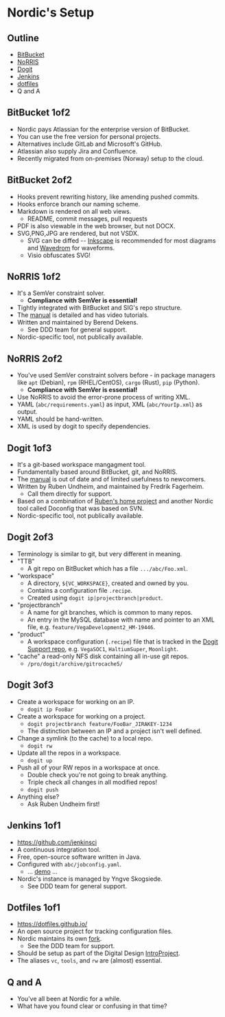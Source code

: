 
# Nordic's Setup

## Outline
- [BitBucket](https://projecttools.nordicsemi.no/bitbucket/dashboard)
- [NoRRIS](https://projecttools.nordicsemi.no/confluence/display/QPDA/NoRRIS+Manual)
- [Dogit](https://projecttools.nordicsemi.no/confluence/display/SIG/dogit+reference+documentation)
- [Jenkins](https://jenkins-sig-ip.nordicsemi.no/)
- [dotfiles](https://dotfiles.github.io/)
- Q and A

## BitBucket 1of2
- Nordic pays Atlassian for the enterprise version of BitBucket.
- You can use the free version for personal projects.
- Alternatives include GitLab and Microsoft's GitHub.
- Atlassian also supply Jira and Confluence.
- Recently migrated from on-premises (Norway) setup to the cloud.

## BitBucket 2of2
- Hooks prevent rewriting history, like amending pushed commits.
- Hooks enforce branch our naming scheme.
- Markdown is rendered on all web views.
  - README, commit messages, pull requests
- PDF is also viewable in the web browser, but not DOCX.
- SVG,PNG,JPG are rendered, but not VSDX.
  - SVG can be diffed -- [Inkscape](https://inkscape.org/) is recommended for
    most diagrams and [Wavedrom](https://wavedrom.com/) for waveforms.
  - Visio obfuscates SVG!

## NoRRIS 1of2
- It's a SemVer constraint solver.
  - **Compliance with SemVer is essential!**
- Tightly integrated with BitBucket and SIG's repo structure.
- The [manual](https://projecttools.nordicsemi.no/confluence/display/QPDA/NoRRIS+Manual)
  is detailed and has video tutorials.
- Written and maintained by Berend Dekens.
  - See DDD team for general support.
- Nordic-specific tool, not publically available.

## NoRRIS 2of2
- You've used SemVer constraint solvers before - in package managers like
  `apt` (Debian), `rpm` (RHEL/CentOS), `cargo` (Rust), `pip` (Python).
  - **Compliance with SemVer is essential!**
- Use NoRRIS to avoid the error-prone process of writing XML.
- YAML (`abc/requirements.yaml`) as input, XML (`abc/YourIp.xml`) as output.
- YAML should be hand-written.
- XML is used by dogit to specify dependencies.

## Dogit 1of3
- It's a git-based workspace mangagment tool.
- Fundamentally based around BitBucket, git, and NoRRIS.
- The [manual](https://projecttools.nordicsemi.no/confluence/display/SIG/dogit+reference+documentation)
  is out of date and of limited usefulness to newcomers.
- Written by Ruben Undheim, and maintained by Fredrik Fagerheim.
  - Call them directly for support.
- Based on a combination of [Ruben's home project](https://github.com/rubund/git-ro-cache)
  and another Nordic tool called Doconfig that was based on SVN.
- Nordic-specific tool, not publically available.

## Dogit 2of3
- Terminology is similar to git, but very different in meaning.
- "TTB"
  - A git repo on BitBucket which has a file `.../abc/Foo.xml`.
- "workspace"
  - A directory, `${VC_WORKSPACE}`, created and owned by you.
  - Contains a configuration file `.recipe`.
  - Created using `dogit ip|projectbranch|product`.
- "projectbranch"
  - A name for git branches, which is common to many repos.
  - An entry in the MySQL database with name and pointer to an XML file,
    e.g. `feature/VegaDevelopment2_HM-19446`.
- "product"
  - A workspace configuration (`.recipe`) file that is tracked in the
    [Dogit Support repo](https://projecttools.nordicsemi.no/bitbucket/projects/SIG-DOGIT/repos/methodology_designkit_scripts_dogit--support/browse/recipes),
    e.g. `VegaSOC1`, `HaltiumSuper`, `Moonlight`.
- "cache" a read-only NFS disk containing all in-use git repos.
  - `/pro/dogit/archive/gitrocache5/`

## Dogit 3of3
- Create a workspace for working on an IP.
  - `dogit ip FooBar`
- Create a workspace for working on a project.
  - `dogit projectbranch feature/FooBar_JIRAKEY-1234`
  - The distinction between an IP and a project isn't well defined.
- Change a symlink (to the cache) to a local repo.
  - `dogit rw`
- Update all the repos in a workspace.
  - `dogit up`
- Push all of your RW repos in a workspace at once.
  - Double check you're not going to break anything.
  - Triple check all changes in all modified repos!
  - `dogit push`
- Anything else?
  - Ask Ruben Undheim first!

## Jenkins 1of1
- <https://github.com/jenkinsci>
- A continuous integration tool.
- Free, open-source software written in Java.
- Configured with `abc/jobconfig.yaml`.
  - ... [demo](https://jenkins-sig-ip.nordicsemi.no/job/IP/job/IP_CoexistenceController/) ...
- Nordic's instance is managed by Yngve Skogsiede.
  - See DDD team for general support.

## Dotfiles 1of1
- <https://dotfiles.github.io/>
- An open source project for tracking configuration files.
- Nordic maintains its own
  [fork](https://projecttools.nordicsemi.no/bitbucket/projects/SIG/repos/dotfiles/browse).
  - See the DDD team for support.
- Should be setup as part of the Digital Design
  [IntroProject](https://projecttools.nordicsemi.no/confluence/pages/viewpage.action?pageId=15767249).
- The aliases `vc`, `tools`, and `rw` are (almost) essential.

## Q and A
- You've all been at Nordic for a while.
- What have you found clear or confusing in that time?

